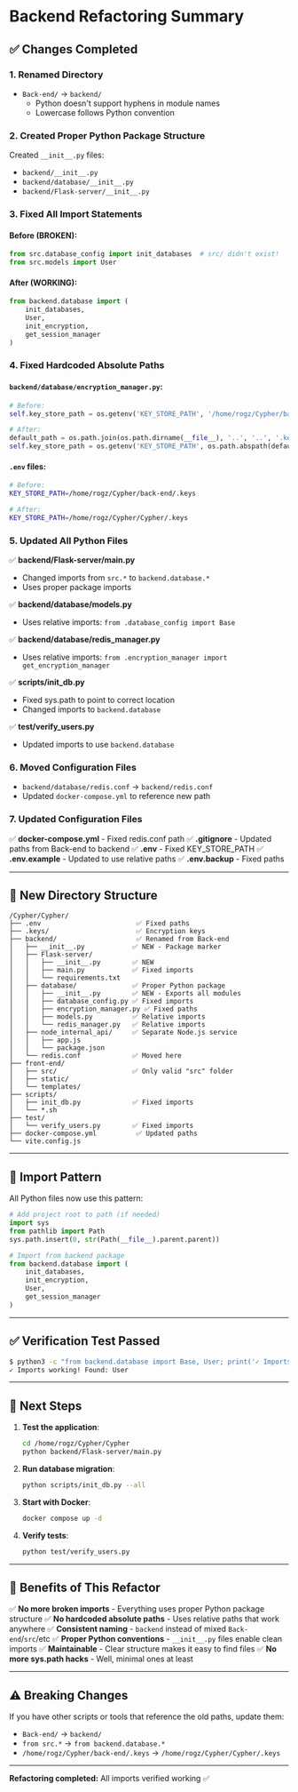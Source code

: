 # Backend Refactoring Summary

## ✅ Changes Completed

### 1. **Renamed Directory**
- `Back-end/` → `backend/`
  - Python doesn't support hyphens in module names
  - Lowercase follows Python convention

### 2. **Created Proper Python Package Structure**
Created `__init__.py` files:
- `backend/__init__.py`
- `backend/database/__init__.py`
- `backend/Flask-server/__init__.py`

### 3. **Fixed All Import Statements**

#### Before (BROKEN):
```python
from src.database_config import init_databases  # src/ didn't exist!
from src.models import User
```

#### After (WORKING):
```python
from backend.database import (
    init_databases,
    User,
    init_encryption,
    get_session_manager
)
```

### 4. **Fixed Hardcoded Absolute Paths**

#### `backend/database/encryption_manager.py`:
```python
# Before:
self.key_store_path = os.getenv('KEY_STORE_PATH', '/home/rogz/Cypher/back-end/.keys')

# After:
default_path = os.path.join(os.path.dirname(__file__), '..', '..', '.keys')
self.key_store_path = os.getenv('KEY_STORE_PATH', os.path.abspath(default_path))
```

#### `.env` files:
```bash
# Before:
KEY_STORE_PATH=/home/rogz/Cypher/back-end/.keys

# After:
KEY_STORE_PATH=/home/rogz/Cypher/Cypher/.keys
```

### 5. **Updated All Python Files**

✅ **backend/Flask-server/main.py**
- Changed imports from `src.*` to `backend.database.*`
- Uses proper package imports

✅ **backend/database/models.py**
- Uses relative imports: `from .database_config import Base`

✅ **backend/database/redis_manager.py**
- Uses relative imports: `from .encryption_manager import get_encryption_manager`

✅ **scripts/init_db.py**
- Fixed sys.path to point to correct location
- Changed imports to `backend.database`

✅ **test/verify_users.py**
- Updated imports to use `backend.database`

### 6. **Moved Configuration Files**
- `backend/database/redis.conf` → `backend/redis.conf`
- Updated `docker-compose.yml` to reference new path

### 7. **Updated Configuration Files**
✅ **docker-compose.yml** - Fixed redis.conf path
✅ **.gitignore** - Updated paths from Back-end to backend
✅ **.env** - Fixed KEY_STORE_PATH
✅ **.env.example** - Updated to use relative paths
✅ **.env.backup** - Fixed paths

---

## 📁 New Directory Structure

```
/Cypher/Cypher/
├── .env                        ✅ Fixed paths
├── .keys/                      ✅ Encryption keys
├── backend/                    ✅ Renamed from Back-end
│   ├── __init__.py            ✅ NEW - Package marker
│   ├── Flask-server/
│   │   ├── __init__.py        ✅ NEW
│   │   ├── main.py            ✅ Fixed imports
│   │   └── requirements.txt
│   ├── database/              ✅ Proper Python package
│   │   ├── __init__.py        ✅ NEW - Exports all modules
│   │   ├── database_config.py ✅ Fixed imports
│   │   ├── encryption_manager.py ✅ Fixed paths
│   │   ├── models.py          ✅ Relative imports
│   │   └── redis_manager.py   ✅ Relative imports
│   ├── node_internal_api/     ✅ Separate Node.js service
│   │   ├── app.js
│   │   └── package.json
│   └── redis.conf             ✅ Moved here
├── front-end/
│   ├── src/                   ✅ Only valid "src" folder
│   ├── static/
│   └── templates/
├── scripts/
│   ├── init_db.py             ✅ Fixed imports
│   └── *.sh
├── test/
│   └── verify_users.py        ✅ Fixed imports
├── docker-compose.yml          ✅ Updated paths
└── vite.config.js
```

---

## 🎯 Import Pattern

All Python files now use this pattern:

```python
# Add project root to path (if needed)
import sys
from pathlib import Path
sys.path.insert(0, str(Path(__file__).parent.parent))

# Import from backend package
from backend.database import (
    init_databases,
    init_encryption,
    User,
    get_session_manager
)
```

---

## ✅ Verification Test Passed

```bash
$ python3 -c "from backend.database import Base, User; print('✓ Imports working!')"
✓ Imports working! Found: User
```

---

## 🚀 Next Steps

1. **Test the application**:
   ```bash
   cd /home/rogz/Cypher/Cypher
   python backend/Flask-server/main.py
   ```

2. **Run database migration**:
   ```bash
   python scripts/init_db.py --all
   ```

3. **Start with Docker**:
   ```bash
   docker compose up -d
   ```

4. **Verify tests**:
   ```bash
   python test/verify_users.py
   ```

---

## 📝 Benefits of This Refactor

✅ **No more broken imports** - Everything uses proper Python package structure
✅ **No hardcoded absolute paths** - Uses relative paths that work anywhere
✅ **Consistent naming** - `backend` instead of mixed `Back-end`/`src`/etc
✅ **Proper Python conventions** - `__init__.py` files enable clean imports
✅ **Maintainable** - Clear structure makes it easy to find files
✅ **No more sys.path hacks** - Well, minimal ones at least

---

## ⚠️ Breaking Changes

If you have other scripts or tools that reference the old paths, update them:

- `Back-end/` → `backend/`
- `from src.*` → `from backend.database.*`
- `/home/rogz/Cypher/back-end/.keys` → `/home/rogz/Cypher/Cypher/.keys`

---

**Refactoring completed:** All imports verified working ✅
